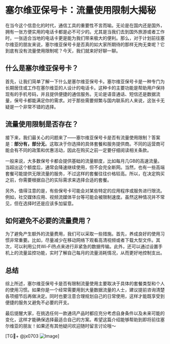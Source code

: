 # 塞尔维亚保号卡：流量使用限制大揭秘

在当今这个信息化的时代，通信工具的重要性不言而喻。无论是在国内还是国外，拥有一张方便实用的电话卡都是必不可少的。尤其是当我们去到国外旅游或者工作时，一张适合当地的电话卡更是能为我们带来极大的便利。那么，对于计划前往塞尔维亚的朋友来说，塞尔维亚保号卡是否真的如大家所期待的那样无拘无束呢？它到底有没有流量使用限制呢？今天，我们就来好好聊一聊。

## 什么是塞尔维亚保号卡？

首先，让我们简单了解一下什么是塞尔维亚保号卡。塞尔维亚保号卡是一种专门为长期居住或工作在塞尔维亚的人设计的电话卡。这种卡的主要功能是帮助用户保持现有的手机号码，并且提供便捷的通信服务。无论是语音通话、短信还是数据流量，保号卡都能满足你的需求。对于那些需要频繁与国内联系的人来说，这张卡无疑是一个非常不错的选择。

## 流量使用限制是否存在？

接下来，我们最关心的问题来了——塞尔维亚保号卡是否有流量使用限制？答案是：**部分有，部分无**。这取决于你选择的具体套餐和服务提供商。不同的运营商可能会有不同的政策和优惠活动，因此在购买之前一定要仔细阅读相关条款。

一般来说，大多数保号卡都会提供基础的流量额度，比如每月几GB的高速流量。当超出这个额度后，通常会降速继续使用，但不会完全断网。当然，也有一些高端套餐可能提供无限流量的服务，不过这样的套餐往往价格较高。所以，在决定购买之前，你需要根据自己的实际需求来选择合适的套餐。

另外，值得注意的是，有些保号卡可能会对某些特定的应用程序或服务进行限流。例如，社交媒体应用、视频流媒体平台等可能会被限制速度。虽然这种情况并不常见，但在选择时还是应该多加留意。

## 如何避免不必要的流量费用？

为了避免产生额外的流量费用，我们可以采取一些措施。首先，养成良好的使用习惯非常重要。比如，尽量减少在移动网络下观看高清视频或者下载大型文件。其次，可以利用公共Wi-Fi热点来进行非紧急的数据传输。此外，还可以通过设置手机上的流量监控功能，实时了解自己每月的流量消耗情况，从而更好地控制支出。

## 总结

综上所述，塞尔维亚保号卡是否有限制流量使用主要取决于具体的套餐类型和个人的使用习惯。如果你是一个经常需要用到大量数据流量的人士，建议提前咨询清楚各项细节后再做决定。同时也要注意合理规划自己的日常使用，这样才能既享受到便捷的服务又避免不必要的开支。

最后提醒大家，在挑选任何一款通讯产品时都应充分考虑自身条件以及未来可能的变化，这样才能确保选择最适合自己的方案。希望这篇介绍能够帮助到即将前往塞尔维亚的朋友！如果还有其他疑问欢迎随时留言讨论哦～

[TG💪+ @jx0703 ![Image](https://github.com/user-attachments/assets/dbca1d08-cadb-493c-b0ec-ad6f7a83f270)]